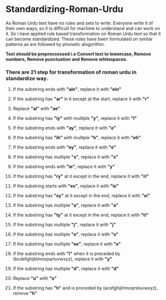# Standardizing-Roman-Urdu
As Roman Urdu text have no rules and sets to write. Everyone write it of their own ways, so it is difficult for machine to understand and can work on it. So i have applied rule based transformation on Roman Urdu text so that it can become standardized. These rules have been formulated on similar patterns as are followed by phonetic alogorithm.

**Text should be preproccessed i.e Convert text to lowercase, Remove numbers, Remove punctuation and Remove whitespaces.**

### There are 21 step for transformation of roman urdu in standardize way. 

1. If the substring ends with **"ain"**, replace it with **"ein"**

2. If the substring has **"ar"** in it except at the start, replace it with **"r"**

3. Replace **"ai"** with **"ae"**

4. If the substring has **"iy"** with mulitple **"y"**, replace it with **"I"**

5. If the substring ends with **"ay"**, replace it with **"e"**

6. If the substring has **"ih"** with mulitple **"h"**, replace it with **"eh"**

7. If the substring ends with **"ey"**, replace it with **"e"**

8. If the substring has multiple **"s"**, replace it with **"s"**

9. If the substring ends with **"ie"**, replace it with **"y"**

10. If the substring has **"ry"** at it except in the end, replace it with **"ri"**

11. If the substring starts with **"es"**, replace it with **"is"**

12. If the substring has **"sy"** at it except in the end, replace it with **"si"**

13. If the substring has multiple **"a"**, replace it with **"a"**

14. If the substring has **"ty"** at it except in the end, replace it with **"ti"**

15. If the substring has multiple **"j"**, replace it with **"j"**

16. If the substring has multiple **"o"**, replace it with **"o"**

17. If the substring has multiple **"ee"**, replace it with **"e"**

18. If the substring ends with **"i"** when it is preceded by (bcdefghijklmnopqrtuvwxyz), replace it with **"y"**

19. If the substring has multiple **"d"**, replace it with **"d"**

20. Replace **"u"** with **"o"**

21. If the substring has **"h"** and is proceded by (acefghijlmnoqrstuvwxyz), remove **"h"**

